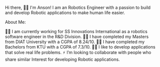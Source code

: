 Hi there, 🙋‍♂️ I'm Anson!
I am an Robotics Engineer with a passion to build and develop Robotic applications to make human life easier.

About Me:

  👨‍🎓 I am currently working for SS Innovations International as a robotics software engineer in the R&D Division.
  👨‍🎓 I have completed my Masters from DIAT University with a CGPA of 8.24/10.
  👨‍🎓 I have completed my Bachelors from KTU with a CGPA of 7.3/10.
  👨‍💻 I like to develop applications that solve real life problems.
  ⚡ I’m looking to collaborate with people who share similar Interest for developing Robotic applications.

